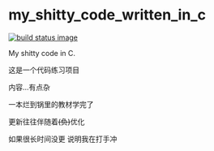 # my_shitty_code_written_in_c

[![build status image](https://travis-ci.org/poly000/my_shitty_code_written_in_c.svg?branch=master)](https://travis-ci.org/poly000/my_shitty_code_written_in_c)

My shitty code in C.

这是一个代码练习项目

内容...有点杂

一本烂到锅里的教材学完了

更新往往伴随着<del>(负)</del>优化

如果很长时间没更 说明我在打手冲

